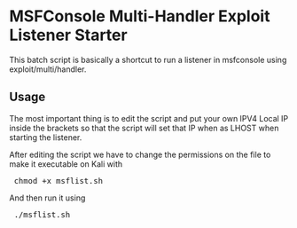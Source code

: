 # MSFConsole Multi-Handler Exploit Listener Starter 
This batch script is basically a shortcut to run a listener in msfconsole using exploit/multi/handler.

## Usage
The most important thing is to edit the script and put your own IPV4 Local IP inside the brackets so that the script will set that IP when as LHOST when starting the listener.

After editing the script we have to change the permissions on the file to make it executable on Kali with 
<pre> chmod +x msflist.sh </pre>
And then run it using 
<pre> ./msflist.sh </pre>

